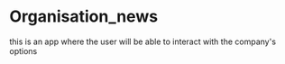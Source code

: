 # Organisation_news
this is an app where the user will be able to interact with the company's options

